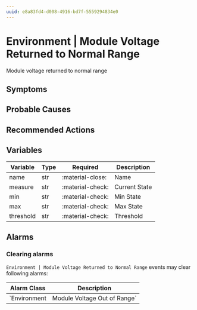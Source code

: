 ```yaml
---
uuid: e8a83fd4-d008-4916-bd7f-5559294834e0
---
```

# Environment | Module Voltage Returned to Normal Range

Module voltage returned to normal range

## Symptoms

## Probable Causes

## Recommended Actions

## Variables

Variable | Type | Required | Description
--- | --- | --- | ---
name | str | :material-close: | Name
measure | str | :material-check: | Current State
min | str | :material-check: | Min State
max | str | :material-check: | Max State
threshold | str | :material-check: | Threshold

## Alarms

### Clearing alarms

`Environment | Module Voltage Returned to Normal Range` events may clear following alarms:

Alarm Class | Description
--- | ---
`Environment | Module Voltage Out of Range` | dispose
